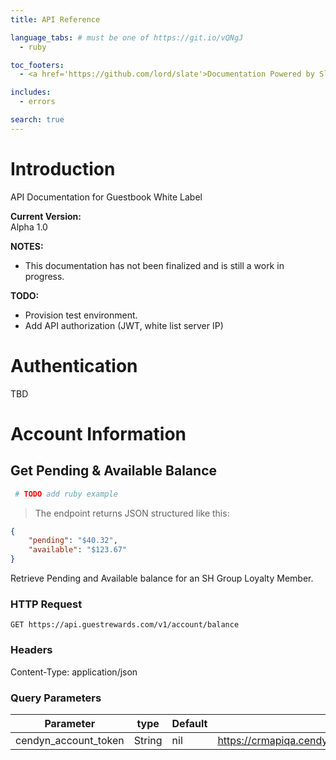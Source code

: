 ```yaml
---
title: API Reference

language_tabs: # must be one of https://git.io/vQNgJ
  - ruby

toc_footers:
  - <a href='https://github.com/lord/slate'>Documentation Powered by Slate</a>

includes:
  - errors

search: true
---
```


# Introduction

API Documentation for Guestbook White Label

**Current Version:**<br> Alpha 1.0

**NOTES:**<br>
 - This documentation has not been finalized and is still a work in progress.

**TODO:**<br>
 - Provision test environment.<br>
 - Add API authorization (JWT, white list server IP)

# Authentication

TBD

# Account Information

## Get Pending & Available Balance

```ruby
 # TODO add ruby example
```

> The endpoint returns JSON structured like this:

```json
{
    "pending": "$40.32",
    "available": "$123.67"
}
```

Retrieve Pending and Available balance for an SH Group Loyalty Member.

### HTTP Request

`GET https://api.guestrewards.com/v1/account/balance`

### Headers
Content-Type: application/json

### Query Parameters

Parameter | type | Default | Description
--------- | ---- | ------- | -----------
cendyn_account_token | String | nil | https://crmapiqa.cendyn.com/swagger/ui/index#!/Account/Account_Login

